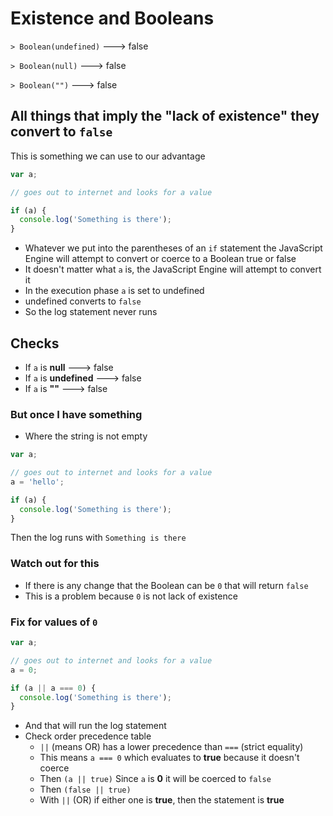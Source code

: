 # Existence and Booleans
`> Boolean(undefined)` ---> false

`> Boolean(null)` ---> false

`> Boolean("")` ---> false

## All things that imply the "lack of existence" they convert to `false`
This is something we can use to our advantage

```js
var a;

// goes out to internet and looks for a value

if (a) {
  console.log('Something is there');
}
```

* Whatever we put into the parentheses of an `if` statement the JavaScript Engine will attempt to convert or coerce to a Boolean true or false
* It doesn't matter what `a` is, the JavaScript Engine will attempt to convert it
* In the execution phase `a` is set to undefined
* undefined converts to `false`
* So the log statement never runs

## Checks
* If `a` is **null** ---> false
* If `a` is **undefined** ---> false
* If `a` is **""** ---> false

### But once I have something
* Where the string is not empty

```js
var a;

// goes out to internet and looks for a value
a = 'hello';

if (a) {
  console.log('Something is there');
}
```

Then the log runs with `Something is there`

### Watch out for this
* If there is any change that the Boolean can be `0` that will return `false`
* This is a problem because `0` is not lack of existence

### Fix for values of `0`
```js
var a;

// goes out to internet and looks for a value
a = 0;

if (a || a === 0) {
  console.log('Something is there');
}
```

* And that will run the log statement
* Check order precedence table
    - `||` (means OR) has a lower precedence than `===` (strict equality)
    - This means `a === 0` which evaluates to **true** because it doesn't coerce
    - Then `(a || true)`
        Since `a` is **0** it will be coerced to `false`
    - Then `(false || true)`
    - With `||` (OR) if either one is **true**, then the statement is **true**
